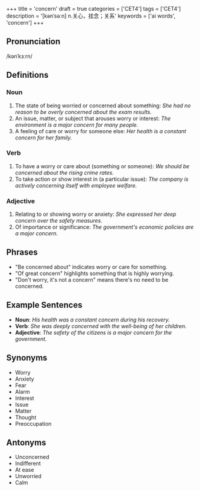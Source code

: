 +++
title = 'concern'
draft = true
categories = ['CET4']
tags = ['CET4']
description = '[kənˈsəːn] n.关心，挂念；关系'
keywords = ['ai words', 'concern']
+++

## Pronunciation
/kənˈkɜːrn/

## Definitions
### Noun
1. The state of being worried or concerned about something: *She had no reason to be overly concerned about the exam results.*
2. An issue, matter, or subject that arouses worry or interest: *The environment is a major concern for many people.*
3. A feeling of care or worry for someone else: *Her health is a constant concern for her family.*

### Verb
1. To have a worry or care about (something or someone): *We should be concerned about the rising crime rates.*
2. To take action or show interest in (a particular issue): *The company is actively concerning itself with employee welfare.*

### Adjective
1. Relating to or showing worry or anxiety: *She expressed her deep concern over the safety measures.*
2. Of importance or significance: *The government's economic policies are a major concern.*

## Phrases
- "Be concerned about" indicates worry or care for something.
- "Of great concern" highlights something that is highly worrying.
- "Don't worry, it's not a concern" means there's no need to be concerned.

## Example Sentences
- **Noun**: *His health was a constant concern during his recovery.*
- **Verb**: *She was deeply concerned with the well-being of her children.*
- **Adjective**: *The safety of the citizens is a major concern for the government.*

## Synonyms
- Worry
- Anxiety
- Fear
- Alarm
- Interest
- Issue
- Matter
- Thought
- Preoccupation

## Antonyms
- Unconcerned
- Indifferent
- At ease
- Unworried
- Calm
